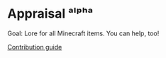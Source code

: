 # Appraisal ᵃˡᵖʰᵃ

Goal: Lore for all Minecraft items. You can help, too! 

[Contribution guide](https://github.com/DrMeepster/appraisal/wiki/Contribution-Guide)

